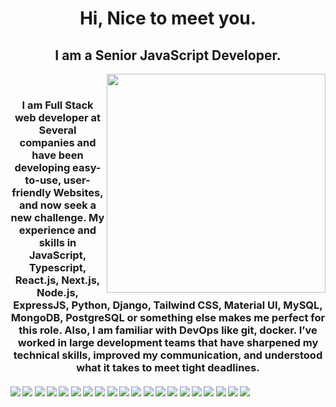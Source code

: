 <h1 align="center">
  Hi, Nice to meet you.
</h1>
<h2 align="center">I am a Senior JavaScript Developer.</h2>
<p align="center">
  <img src="https://raw.githubusercontent.com/MicaelliMedeiros/micaellimedeiros/master/image/computer-illustration.png" min-width="380px" max-width="450px" width="350px" align="right"> <br>
</p>

<h3 align="center">I am Full Stack web developer at Several companies and have been developing easy-to-use, user-friendly Websites, and now seek a new challenge. My experience and skills in JavaScript, Typescript, React.js, Next.js, Node.js, ExpressJS, Python, Django, Tailwind CSS, Material UI, MySQL, MongoDB, PostgreSQL or something else makes me perfect for this role. Also, I am familiar with DevOps like git, docker. I’ve worked in large development teams that have sharpened my technical skills, improved my communication, and understood what it takes to meet tight deadlines.</h3>

#### ![](https://img.shields.io/badge/React-blue) ![](https://img.shields.io/badge/Next-blue) ![](https://img.shields.io/badge/Typescript-blue) ![](https://img.shields.io/badge/Node-blue) ![](https://img.shields.io/badge/Express-blue) ![](https://img.shields.io/badge/Python-blue) ![](https://img.shields.io/badge/Django-blue) ![](https://img.shields.io/badge/PostgreSQL-blue) ![](https://img.shields.io/badge/PHP-blue) ![](https://img.shields.io/badge/Laravel-blue) ![](https://img.shields.io/badge/CodeIgniter-blue) ![](https://img.shields.io/badge/WordPress-blue) ![](https://img.shields.io/badge/Shopify-blue) ![](https://img.shields.io/badge/Azure-blue) ![](https://img.shields.io/badge/AWS-blue) ![](https://img.shields.io/badge/DevOps-blue) ![](https://img.shields.io/badge/HTML-blue) ![](https://img.shields.io/badge/CSS-blue) ![](https://img.shields.io/badge/Tailwind-blue) ![](https://img.shields.io/badge/BootStrap-blue)


